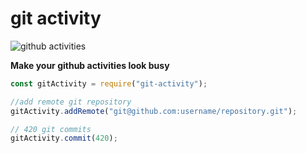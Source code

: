 # git activity

![github activities](https://i.ibb.co/QXMbgPV/Screenshot-from-2020-08-17-22-04-23.png)

**Make your github activities look busy**

```JavaScript
const gitActivity = require("git-activity");

//add remote git repository
gitActivity.addRemote("git@github.com:username/repository.git");

// 420 git commits
gitActivity.commit(420);

```
